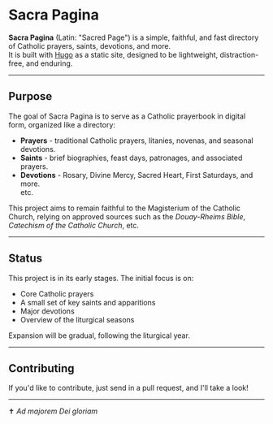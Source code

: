 # Sacra Pagina

**Sacra Pagina** (Latin: "Sacred Page") is a simple, faithful, and fast directory of Catholic prayers, saints, devotions, and more.  
It is built with [Hugo](https://gohugo.io/) as a static site, designed to be lightweight, distraction-free, and enduring.

---

## Purpose

The goal of Sacra Pagina is to serve as a Catholic prayerbook in digital form, organized like a directory:  
- **Prayers** - traditional Catholic prayers, litanies, novenas, and seasonal devotions.  
- **Saints** - brief biographies, feast days, patronages, and associated prayers.  
- **Devotions** - Rosary, Divine Mercy, Sacred Heart, First Saturdays, and more.  
etc.

This project aims to remain faithful to the Magisterium of the Catholic Church, relying on approved sources such as the *Douay-Rheims Bible*, *Catechism of the Catholic Church*, etc.  

---


## Status

This project is in its early stages. The initial focus is on:  
- Core Catholic prayers  
- A small set of key saints and apparitions  
- Major devotions  
- Overview of the liturgical seasons  

Expansion will be gradual, following the liturgical year.

---

## Contributing

If you'd like to contribute, just send in a pull request, and I'll take a look!

---

✝️ *Ad majorem Dei gloriam*

